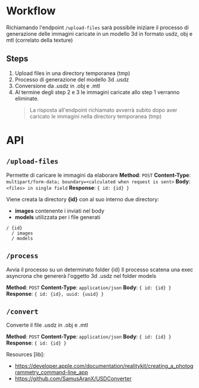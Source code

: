 # Workflow

Richiamando l'endpoint `/upload-files` sarà possibile iniziare il processo di generazione delle immagini caricate in un modello 3d in formato usdz, obj e mtl (correlato della texture)

## Steps

1. Upload files in una directory temporanea (tmp)
2. Processo di generazione del modello 3d .usdz
3. Conversione da .usdz in .obj e .mtl
4. Al termine degli step 2 e 3 le immagini caricate allo step 1 verranno eliminate.
   > La risposta all'endpoint richiamato avverrà subito dopo aver caricato le immagini nella directory temporanea (tmp)

# API

## `/upload-files`

Permette di caricare le immagini da elaborare
**Method**: `POST`
**Content-Type**: `multipart/form-data; boundary=<calculated when request is sent>`
**Body**: `<files> in single field`
**Response**: `{ id: {id} }`

Viene creata la directory **{id}** con al suo interno due directory:

- **images** contenente i <files> inviati nel body
- **models** utilizzata per i file generati

```
/ {id}
  / images
  / models
```

## `/process`

Avvia il processo su un determinato folder {id}
Il processo scatena una exec asyncrona che genererà l'oggetto 3d .usdz nel folder models

**Method**: `POST`
**Content-Type**: `application/json`
**Body**: `{ id: {id} }`
**Response**: `{ id: {id}, uuid: {uuid} }`

## `/convert`

Converte il file .usdz in .obj e .mtl

**Method**: `POST`
**Content-Type**: `application/json`
**Body**: `{ id: {id} }`
**Response**: `{ id: {id} }`

Resources [lib]:

- https://developer.apple.com/documentation/realitykit/creating_a_photogrammetry_command-line_app
- https://github.com/SamusAranX/USDConverter
